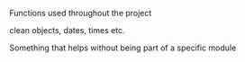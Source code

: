 Functions used throughout the project

clean objects,
dates, times etc.

Something that helps without being part of a specific module
